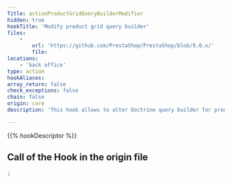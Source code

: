 ```yaml
---
Title: actionProductGridQueryBuilderModifier
hidden: true
hookTitle: 'Modify product grid query builder'
files:
    -
        url: 'https://github.com/PrestaShop/PrestaShop/blob/9.0.x/'
        file: 
locations:
    - 'back office'
type: action
hookAliases: 
array_return: false
check_exceptions: false
chain: false
origin: core
description: 'This hook allows to alter Doctrine query builder for product grid'

---
```


{{% hookDescriptor %}}

## Call of the Hook in the origin file

```php
;
```
